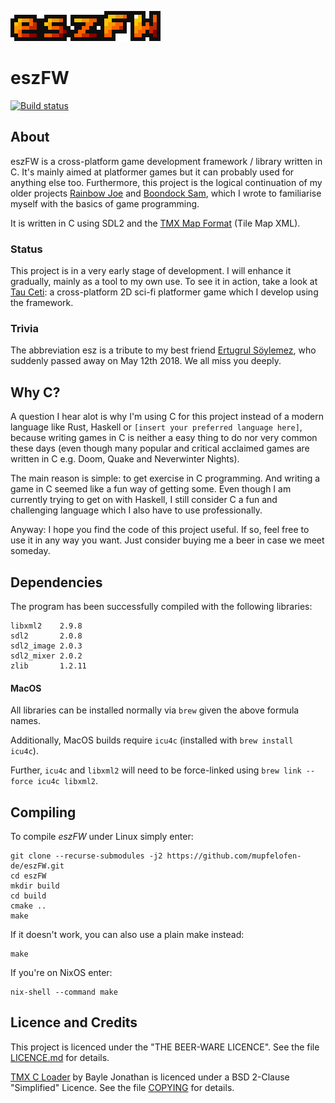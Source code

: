 ![eszFW](.media/logo.png "eszFW")

# eszFW

[![Build status](https://ci.appveyor.com/api/projects/status/0t2yt05ngahfa5jr?svg=true)](https://ci.appveyor.com/project/mupfelofen-de/eszfw)

## About

eszFW is a cross-platform game development framework / library written
in C.  It's mainly aimed at platformer games but it can probably used
for anything else too.  Furthermore, this project is the logical
continuation of my older projects [Rainbow
Joe](https://github.com/mupfelofen-de/rainbow-joe) and [Boondock
Sam](https://github.com/mupfelofen-de/boondock-sam), which I wrote to
familiarise myself with the basics of game programming.

It is written in C using SDL2 and the [TMX Map
Format](http://doc.mapeditor.org/en/stable/reference/tmx-map-format/)
(Tile Map XML).

### Status

This project is in a very early stage of development.  I will enhance it
gradually, mainly as a tool to my own use.  To see it in action, take a
look at [Tau Ceti](https://github.com/mupfelofen-de/TauCeti): a
cross-platform 2D sci-fi platformer game which I develop using the
framework.

### Trivia

The abbreviation esz is a tribute to my best friend [Ertugrul
Söylemez](https://github.com/esoeylemez), who suddenly passed away on
May 12th 2018.  We all miss you deeply.

## Why C?

A question I hear alot is why I'm using C for this project instead of a
modern language like Rust, Haskell or `[insert your preferred language
here]`, because writing games in C is neither a easy thing to do nor
very common these days (even though many popular and critical acclaimed
games are written in C e.g. Doom, Quake and Neverwinter Nights).

The main reason is simple: to get exercise in C programming.  And
writing a game in C seemed like a fun way of getting some.  Even though
I am currently trying to get on with Haskell, I still consider C a fun
and challenging language which I also have to use professionally.

Anyway: I hope you find the code of this project useful.  If so, feel
free to use it in any way you want. Just consider buying me a beer in
case we meet someday.

## Dependencies

The program has been successfully compiled with the following libraries:
```
libxml2    2.9.8
sdl2       2.0.8
sdl2_image 2.0.3
sdl2_mixer 2.0.2
zlib       1.2.11
```

#### MacOS

All libraries can be installed normally via `brew` given the above formula names.

Additionally, MacOS builds require `icu4c` (installed with `brew install icu4c`).

Further, `icu4c` and `libxml2` will need to be force-linked using
`brew link --force icu4c libxml2`.

## Compiling

To compile _eszFW_ under Linux simply enter:
```
git clone --recurse-submodules -j2 https://github.com/mupfelofen-de/eszFW.git
cd eszFW
mkdir build
cd build
cmake ..
make
```

If it doesn't work, you can also use a plain make instead:
```
make
```

If you're on NixOS enter:
```
nix-shell --command make
```

## Licence and Credits

This project is licenced under the "THE BEER-WARE LICENCE".  See the
file [LICENCE.md](LICENCE.md) for details.

[TMX C Loader](https://github.com/baylej/tmx/) by Bayle Jonathan is
licenced under a BSD 2-Clause "Simplified" Licence.  See the file
[COPYING](https://raw.githubusercontent.com/baylej/tmx/master/COPYING)
for details.
